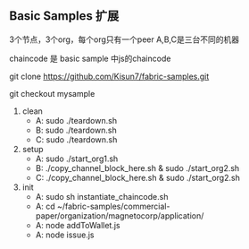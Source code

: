 [//]: # (SPDX-License-Identifier: CC-BY-4.0)

## Basic Samples 扩展

3个节点，3个org，每个org只有一个peer
A,B,C是三台不同的机器

chaincode 是 basic sample 中js的chaincode

git clone https://github.com/Kisun7/fabric-samples.git

git checkout mysample 

1. clean
    * A: sudo ./teardown.sh
    * B: sudo ./teardown.sh
    * C: sudo ./teardown.sh
2. setup
    * A: sudo ./start_org1.sh
    * B: ./copy_channel_block_here.sh   &  sudo ./start_org2.sh
    * C: ./copy_channel_block_here.sh   &  sudo ./start_org2.sh
3. init
    * A: sudo sh instantiate_chaincode.sh
    * A: cd ~/fabric-samples/commercial-paper/organization/magnetocorp/application/
    * A: node addToWallet.js
    * A: node issue.js 